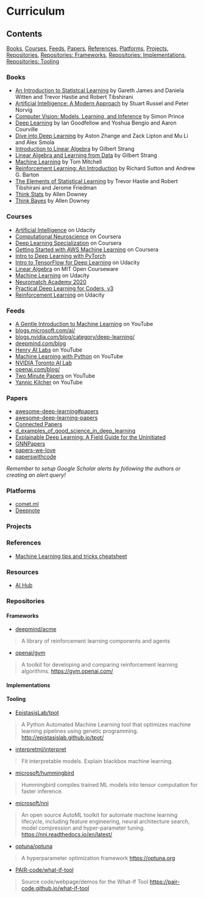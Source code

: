 # Curriculum

## Contents

[Books](#Books), [Courses](#Courses), [Feeds](#Feeds), [Papers](#Papers), [References](#References), [Platforms](#Platforms), [Projects](#Projects), [Repositories](#Repositories), [Repositories: Frameworks](#Frameworks), [Repositories: Implementations](#Implementations), [Repositories: Tooling](#Tooling)


### Books

- [An Introduction to Statistcal Learning](http://faculty.marshall.usc.edu/gareth-james/ISL/) by Gareth James and Daniela Witten and Trevor Hastie and Robert Tibshirani
- [Artificial Intelligence: A Modern Approach](http://aima.cs.berkeley.edu/) by Stuart Russel and Peter Norvig
- [Computer Vision: Models, Learning, and Inference](http://www.computervisionmodels.com/) by Simon Prince
- [Deep Learning](http://www.deeplearningbook.org/) by Ian Goodfellow and Yoshua Bengio and Aaron Courville
- [Dive into Deep Learning](http://d2l.ai/) by Aston Zhange and Zack Lipton and Mu Li and Alex Smola 
- [Introduction to Linear Algebra](http://math.mit.edu/~gs/linearalgebra/) by Gilbert Strang
- [Linear Algebra and Learning from Data](http://math.mit.edu/~gs/learningfromdata/) by Gilbert Strang
- [Machine Learning](http://www.cs.cmu.edu/afs/cs.cmu.edu/user/mitchell/ftp/mlbook.html) by Tom Mitchell
- [Reinforcement Learning: An Introduction](http://incompleteideas.net/book/the-book-2nd.html) by Richard Sutton and Andrew G. Barton
- [The Elements of Statistical Learning](https://web.stanford.edu/~hastie/Papers/ESLII.pdf) by Trevor Hastie and Robert Tibshirani and Jerome Friedman
- [Think Stats](http://greenteapress.com/thinkstats/) by Allen Downey
- [Think Bayes](https://greenteapress.com/wp/think-bayes/) by Allen Downey

### Courses

- [Artificial Intelligence](https://www.udacity.com/course/artificial-intelligence--ud954) on Udacity
- [Computational Neuroscience](https://www.coursera.org/learn/computational-neuroscience/home/welcome) on Coursera
- [Deep Learning Specialization](https://www.coursera.org/specializations/deep-learning) on Coursera
- [Getting Started with AWS Machine Learning](https://www.coursera.org/learn/aws-machine-learning/home/welcome) on Coursera
- [Intro to Deep Learning with PyTorch](https://www.udacity.com/course/deep-learning-pytorch--ud188)
- [Intro to TensorFlow for Deep Learning](https://www.udacity.com/course/intro-to-tensorflow-for-deep-learning--ud187) on Udacity
- [Linear Algebra](https://ocw.mit.edu/courses/mathematics/18-06-linear-algebra-spring-2010/) on MIT Open Courseware
- [Machine Learning](https://www.udacity.com/course/machine-learning--ud262) on Udacity
- [Neuromatch Academy 2020](https://neuromatch.io/academy/)
- [Practical Deep Learning for Coders, v3](https://course.fast.ai/)
- [Reinforcement Learning](https://www.udacity.com/course/reinforcement-learning--ud600) on Udacity

### Feeds

- [A Gentle Introduction to Machine Learning](https://www.youtube.com/playlist?list=PLblh5JKOoLUICTaGLRoHQDuF_7q2GfuJF) on YouTube
- [blogs.microsoft.com/ai/](https://blogs.microsoft.com/ai/)
- [blogs.nvidia.com/blog/category/deep-learning/](https://blogs.nvidia.com/blog/category/deep-learning/)
- [deepmind.com/blog](https://deepmind.com/blog)
- [Henry AI Labs](https://www.youtube.com/channel/UCHB9VepY6kYvZjj0Bgxnpbw) on YouTube
- [Machine Learning with Python](https://www.youtube.com/playlist?list=PLQVvvaa0QuDfKTOs3Keq_kaG2P55YRn5v) on YouTube
- [NVIDIA Toronto AI Lab](https://nv-tlabs.github.io/)
- [openai.com/blog/](https://openai.com/blog/)
- [Two Minute Papers](https://www.youtube.com/user/keeroyz) on YouTube
- [Yannic Kilcher](https://www.youtube.com/channel/UCZHmQk67mSJgfCCTn7xBfew) on YouTube

### Papers

- [awesome-deep-learning#papers](https://github.com/ChristosChristofidis/awesome-deep-learning#papers)
- [awesome-deep-learning-papers](https://github.com/terryum/awesome-deep-learning-papers)
- [Connected Papers](https://www.connectedpapers.com/)
- [d_examples_of_good_science_in_deep_learning](https://www.reddit.com/r/MachineLearning/comments/gpgspf/d_examples_of_good_science_in_deep_learning/)
- [Explainable Deep Learning: A Field Guide for the Uninitiated](https://arxiv.org/abs/2004.14545)
- [GNNPapers](https://github.com/thunlp/GNNPapers)
- [papers-we-love](https://github.com/papers-we-love/papers-we-love)
- [paperswithcode](https://paperswithcode.com/)

_Remember to setup Google Scholar alerts by following the authors or creating an alert query!_ 

### Platforms

- [comet.ml](https://www.comet.ml/site/)
- [Deepnote](https://deepnote.com/)

### Projects

### References

- [Machine Learning tips and tricks cheatsheet](https://stanford.edu/~shervine/teaching/cs-229/cheatsheet-machine-learning-tips-and-tricks#diagnostics)

### Resources

- [AI Hub](https://aihub.cloud.google.com/u/0/)

### Repositories

#### Frameworks

- [deepmind/acme](https://github.com/deepmind/acme)
> A library of reinforcement learning components and agents
- [openai/gym](https://github.com/openai/gym)
> A toolkit for developing and comparing reinforcement learning algorithms. https://gym.openai.com/

#### Implementations



#### Tooling

- [EpistasisLab/tpot](https://github.com/EpistasisLab/tpot)
> A Python Automated Machine Learning tool that optimizes machine learning pipelines using genetic programming. http://epistasislab.github.io/tpot/
- [interpretml/interpret](https://github.com/interpretml/interpret)
> Fit interpretable models. Explain blackbox machine learning.
- [microsoft/hummingbird](https://github.com/microsoft/hummingbird)
> Hummingbird compiles trained ML models into tensor computation for faster inference.
- [microsoft/nni](https://github.com/microsoft/nni)
> An open source AutoML toolkit for automate machine learning lifecycle, including feature engineering, neural architecture search, model compression and hyper-parameter tuning. https://nni.readthedocs.io/en/latest/
- [optuna/optuna](https://github.com/optuna/optuna)
> A hyperparameter optimization framework https://optuna.org
- [PAIR-code/what-if-tool](https://github.com/PAIR-code/what-if-tool)
> Source code/webpage/demos for the What-If Tool https://pair-code.github.io/what-if-tool